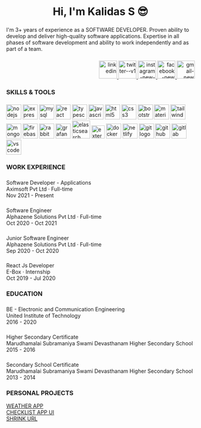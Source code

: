 <h1 align="center">Hi, I'm Kalidas S 😎</h1>

###

<p align="left">I'm 3+ years of experience as a SOFTWARE DEVELOPER. Proven ability to develop and deliver high-quality software applications. Expertise in all phases of software development and ability to work independently and as part of a team.</p>

###

<div align="right">
  <a href="https://www.linkedin.com/in/kalidas-selvam-3013a2190" target="_blank">
   <img width="48" height="48" src="https://img.icons8.com/color/48/linkedin.png" alt="linkedin"/>
  </a>
  <a href="https://www.twitter.com/kalidas1207" target="_blank">
   <img width="48" height="48" src="https://img.icons8.com/color/48/twitter--v1.png" alt="twitter--v1"/>
  </a>
  <a href="https://www.instagram.com/kalidas1207" target="_blank">
   <img width="48" height="48" src="https://img.icons8.com/color/48/instagram-new--v1.png" alt="instagram-new--v1"/>
  </a>
  <a href="https://www.facebook.com/KalidasDhanush" target="_blank">
   <img width="48" height="48" src="https://img.icons8.com/color/48/facebook-new.png" alt="facebook-new"/>
  </a>
  <a href="mailto:s.kalidas120799@gmail.com" target="_blank">
    <img width="48" height="48" src="https://img.icons8.com/color/48/gmail-new.png" alt="gmail-new"/>
  </a>
</div>

###

<h3 align="left">SKILLS & TOOLS</h3>

###

<div align="left">
  <img src="https://cdn.jsdelivr.net/gh/devicons/devicon/icons/nodejs/nodejs-original.svg" height="40" alt="nodejs logo"  />
  <img src="https://cdn.jsdelivr.net/gh/devicons/devicon/icons/express/express-original.svg" height="40" alt="express logo"  />
  <img src="https://cdn.jsdelivr.net/gh/devicons/devicon/icons/mysql/mysql-original.svg" height="40" alt="mysql logo"  />
  <img src="https://cdn.jsdelivr.net/gh/devicons/devicon/icons/react/react-original.svg" height="40" alt="react logo"  />
  <img src="https://cdn.jsdelivr.net/gh/devicons/devicon/icons/typescript/typescript-original.svg" height="40" alt="typescript logo"  />
  <img src="https://cdn.jsdelivr.net/gh/devicons/devicon/icons/javascript/javascript-original.svg" height="40" alt="javascript logo"  />
  <img src="https://skillicons.dev/icons?i=html" height="40" alt="html5 logo"  />
  <img src="https://skillicons.dev/icons?i=css" height="40" alt="css3 logo"  />
  <img src="https://skillicons.dev/icons?i=bootstrap" height="40" alt="bootstrap logo"  />
  <img src="https://skillicons.dev/icons?i=materialui" height="40" alt="materialui logo"  />
  <img src="https://skillicons.dev/icons?i=tailwind" height="40" alt="tailwindcss logo"  />
   <img src="https://cdn.jsdelivr.net/gh/devicons/devicon/icons/mongodb/mongodb-original.svg" height="40" alt="mongodb logo"  />
  <img src="https://cdn.jsdelivr.net/gh/devicons/devicon/icons/firebase/firebase-plain.svg" height="40" alt="firebase logo"  />
  <img src="https://skillicons.dev/icons?i=rabbitmq" height="40" alt="rabbitmq logo"  />
  <img src="https://skillicons.dev/icons?i=grafana" height="40" alt="grafana logo"  />
  <img width="48" height="48" src="https://img.icons8.com/color/48/elasticsearch.png" alt="elasticsearch"/>
  <img width="35" height="35" src="https://img.icons8.com/external-tal-revivo-shadow-tal-revivo/24/external-kibana-is-an-open-source-data-visualization-plugin-for-elasticsearch-logo-shadow-tal-revivo.png" alt="external-kibana-is-an-open-source-data-visualization-plugin-for-elasticsearch-logo-shadow-tal-revivo"/>
  <img src="https://cdn.jsdelivr.net/gh/devicons/devicon/icons/docker/docker-original.svg" height="40" alt="docker logo"  />
  <img src="https://skillicons.dev/icons?i=netlify" height="40" alt="netlify logo"  />
  <img src="https://skillicons.dev/icons?i=git" height="40" alt="git logo"  />
  <img src="https://skillicons.dev/icons?i=github" height="40" alt="github logo"  />
  <img src="https://skillicons.dev/icons?i=gitlab" height="40" alt="gitlab logo"  />
  <img src="https://skillicons.dev/icons?i=vscode" height="40" alt="vscode logo"  />
</div>

###

<h3 align="left">WORK EXPERIENCE</h3>

###

<p align="left">Software Developer - Applications<br>Aximsoft Pvt Ltd · Full-time<br>Nov 2021 - Present</p>

###

<p align="left">Software Engineer<br>Alphazene Solutions Pvt Ltd · Full-time<br>Oct 2020 - Oct 2021</p>

###

<p align="left">Junior Software Engineer<br>Alphazene Solutions Pvt Ltd · Full-time<br>Sep 2020 - Oct 2020</p>

###

<p align="left">React Js Developer<br>E-Box · Internship<br>Oct 2019 - Jul 2020</p>

###

<h3 align="left">EDUCATION</h3>

###

<p align="left">BE - Electronic and Communication Engineering<br>United Institute of Technology<br>2016 -  2020</p>

###

<p align="left">Higher Secondary Certificate<br>Marudhamalai Subramaniya Swami Devasthanam Higher Secondary School<br>2015 -  2016</p>

###

<p align="left">Secondary School Certificate<br>Marudhamalai Subramaniya Swami Devasthanam Higher Secondary School<br>2013 -  2014</p>

###

<h3 align="left">PERSONAL PROJECTS</h3>

[WEATHER APP](https://todayweathercast.netlify.app/) \
[CHECKLIST APP UI](https://mychecklists.netlify.app/) \
[SHRINK URL](https://myshrinkurl.herokuapp.com/)

